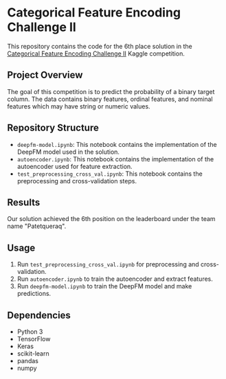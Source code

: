 # Categorical Feature Encoding Challenge II

This repository contains the code for the 6th place solution in the [Categorical Feature Encoding Challenge II](https://www.kaggle.com/c/cat-in-the-dat-ii) Kaggle competition.

## Project Overview

The goal of this competition is to predict the probability of a binary target column.
The data contains binary features, ordinal features, and nominal features which may have string or numeric values.

## Repository Structure

- `deepfm-model.ipynb`: This notebook contains the implementation of the DeepFM model used in the solution.
- `autoencoder.ipynb`: This notebook contains the implementation of the autoencoder used for feature extraction.
- `test_preprocessing_cross_val.ipynb`: This notebook contains the preprocessing and cross-validation steps.

## Results

Our solution achieved the 6th position on the leaderboard under the team name "Patetqueraq".

## Usage

1. Run `test_preprocessing_cross_val.ipynb` for preprocessing and cross-validation.
2. Run `autoencoder.ipynb` to train the autoencoder and extract features.
3. Run `deepfm-model.ipynb` to train the DeepFM model and make predictions.

## Dependencies

- Python 3
- TensorFlow
- Keras
- scikit-learn
- pandas
- numpy
